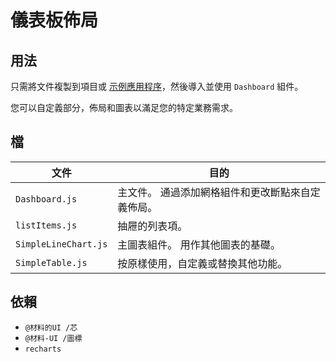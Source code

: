 # 儀表板佈局

## 用法

只需將文件複製到項目或 [示例應用程序](https://github.com/mui-org/material-ui/tree/master/examples)，然後導入並使用 `Dashboard` 組件。

您可以自定義部分，佈局和圖表以滿足您的特定業務需求。

## 檔

| 文件                   | 目的                        |
| -------------------- | ------------------------- |
| `Dashboard.js`       | 主文件。 通過添加網格組件和更改斷點來自定義佈局。 |
| `listItems.js`       | 抽屜的列表項。                   |
| `SimpleLineChart.js` | 主圖表組件。 用作其他圖表的基礎。         |
| `SimpleTable.js`     | 按原樣使用，自定義或替換其他功能。         |

## 依賴

- `@材料的UI /芯`
- `@材料-UI /圖標`
- `recharts`